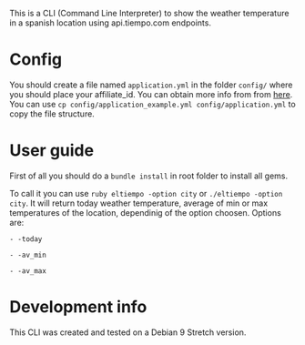 This is a CLI (Command Line Interpreter) to show the weather temperature in a spanish location using api.tiempo.com endpoints.

# Config

You should create a file named `application.yml` in the folder `config/` where you should place your affiliate_id. You can obtain more info from from [here](https://www.tiempo.com/api/#/login). You can use `cp config/application_example.yml config/application.yml` to copy the file structure.

# User guide

First of all you should do a `bundle install` in root folder to install all gems.

To call it you can use `ruby eltiempo -option city` or `./eltiempo -option city`. It will return today weather temperature, average of min or max temperatures of the location, dependinig of the option choosen. Options are:

    - -today

    - -av_min

    - -av_max
    
# Development info

This CLI was created and tested on a Debian 9 Stretch version.
